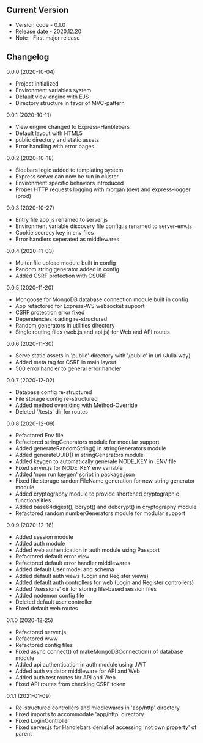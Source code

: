 ## Current Version

- Version code - 0.1.0
- Release date - 2020.12.20
- Note - First major release

## Changelog

0.0.0 (2020-10-04)
- Project initialized
- Environment variables system
- Default view engine with EJS
- Directory structure in favor of MVC-pattern

0.0.1 (2020-10-11)
- View engine changed to Express-Hanblebars
- Default layout with HTML5
- public directory and static assets
- Error handling with error pages

0.0.2 (2020-10-18)
- Sidebars logic added to templating system
- Express server can now be run in cluster
- Environment specific behaviors introduced
- Proper HTTP requests logging with morgan (dev) and express-logger (prod)

0.0.3 (2020-10-27)
- Entry file app.js renamed to server.js
- Environment variable discovery file config.js renamed to server-env.js
- Cookie secrecy key in env files
- Error handlers seperated as middlewares

0.0.4 (2020-11-03)
- Multer file upload module built in config
- Random string generator added in config
- Added CSRF protection with CSURF

0.0.5 (2020-11-20)
- Mongoose for MongoDB database connection module built in config
- App refactored for Express-WS websocket support
- CSRF protection error fixed
- Dependencies loading re-structured
- Random generators in utilities directory
- Single routing files (web.js and api.js) for Web and API routes

0.0.6 (2020-11-30)
- Serve static assets in 'public' directory with '/public' in url (Julia way)
- Added meta tag for CSRF in main layout
- 500 error handler to general error handler

0.0.7 (2020-12-02)
- Database config re-structured
- File storage config re-structured
- Added method overriding with Method-Override
- Deleted '/tests' dir for routes

0.0.8 (2020-12-09)
- Refactored Env file
- Refactored stringGenerators module for modular support
- Added generateRandomString() in stringGenerators module
- Added generateUUID() in stringGenerators module
- Added keygen to automatically generate NODE_KEY in .ENV file
- Fixed server.js for NODE_KEY env variable
- Added 'npm run keygen' script in package.json
- Fixed file storage randomFileName generation for new string generator module
- Added cryptography module to provide shortened cryptographic functionalities
- Added base64digest(), bcrypt() and debcrypt() in cryptography module
- Refactored random numberGenerators module for modular support

0.0.9 (2020-12-16)
- Added session module
- Added auth module
- Added web authentication in auth module using Passport
- Refactored default error view
- Refactored default error handler middlewares
- Added default User model and schema
- Added default auth views (Login and Register views)
- Added default auth controllers for web (Login and Register controllers)
- Added '/sessions' dir for storing file-based session files
- Added nodemon config file
- Deleted default user controller
- Fixed default web routes

0.1.0 (2020-12-25)
- Refactored server.js
- Refactored www
- Refactored config files
- Fixed async connect() of makeMongoDBConnection() of database module
- Added api authentication in auth module using JWT
- Added auth vaidator middleware for API and Web
- Added auth test routes for API and Web
- Fixed API routes from checking CSRF token

0.1.1 (2021-01-09)
- Re-structured controllers and middlewares in 'app/http' directory
- Fixed imports to accommodate 'app/http' directory
- Fixed LoginController
- Fixed server.js for Handlebars denial of accessing 'not own property' of parent